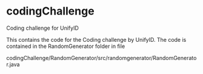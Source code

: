# codingChallenge
Coding challenge for UnifyID

This contains the code for the Coding challenge by UnifyID. The code is contained in the RandomGenerator folder in file

codingChallenge/RandomGenerator/src/randomgenerator/RandomGenerator.java
